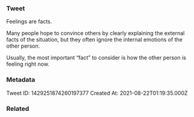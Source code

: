 ### Tweet
Feelings are facts.

Many people hope to convince others by clearly explaining the external facts of the situation, but they often ignore the internal emotions of the other person.

Usually, the most important “fact” to consider is how the other person is feeling right now.

### Metadata
Tweet ID: 1429251874260197377
Created At: 2021-08-22T01:19:35.000Z

### Related

